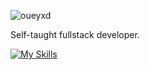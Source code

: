 ![oueyxd](https://github.com/user-attachments/assets/19b9f796-ac27-487e-be6b-2a4a2e09bf05)

Self-taught fullstack developer. <br>

[![My Skills](https://skillicons.dev/icons?i=js,html,css,py,ts,cpp,react,nodejs,godot,discordjs,bots)](https://skillicons.dev)

